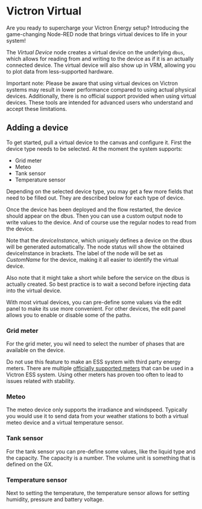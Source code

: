 # Victron Virtual

Are you ready to supercharge your Victron Energy setup? Introducing the game-changing Node-RED node that brings virtual devices to life in your system!

The _Virtual Device_ node creates a virtual device on the underlying `dbus`, which allows for reading from and writing to the device as
if it is an actually connected device. The virtual device will also show up in VRM, allowing you to plot data from less-supported hardware.

Important note: Please be aware that using virtual devices on Victron systems may result in lower performance compared to using actual physical devices. Additionally, there is no official support provided when using virtual devices. These tools are intended for advanced users who understand and accept these limitations.

## Adding a device

To get started, pull a virtual device to the canvas and configure it. First the
device type needs to be selected. At the moment the system supports:
- Grid meter
- Meteo
- Tank sensor
- Temperature sensor

Depending on the selected device type, you may get a few more fields that need
to be filled out. They are described below for each type of device.

Once the device has been deployed and the flow restarted, the device should
appear on the dbus. Then you can use a custom output node to write values to
the device. And of course use the regular nodes to read from the device.

Note that the _deviceInstance_, which uniquely defines a device on the dbus
will be generated automatically. The node status will show the obtained
deviceInstance in brackets. The label of the node will be set as _CustomName_
for the device, making it all easier to identify the virtual device.

Also note that it might take a short while before the service on the dbus is
actually created. So best practice is to wait a second before injecting data
into the virtual device.

With most virtual devices, you can pre-define some values via the edit panel to
make its use more convenient. For other devices, the edit panel allows you to
enable or disable some of the paths.

### Grid meter

For the grid meter, you wil need to select the number of phases that are
available on the device.

Do not use this feature to make an ESS system with third party energy meters.
There are multiple [officially supported
meters](https://www.victronenergy.com/meters-and-sensors/energy-meter) that can
be used in a Victron ESS system. Using other meters has proven too often to
lead to issues related with stability.

### Meteo

The meteo device only supports the irradiance and windspeed. Typically you
would use it to send data from your weather stations to both a virtual meteo
device and a virtual temperature sensor.

### Tank sensor

For the tank sensor you can pre-define some values, like the liquid type and
the capacity.  The capacity is a number. The volume unit is something that is
defined on the GX.

### Temperature sensor

Next to setting the temperature, the temperature sensor allows for setting
humidity, pressure and battery voltage.

